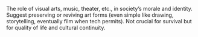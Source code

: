 The role of visual arts, music, theater, etc., in society’s morale and identity. Suggest preserving or reviving art forms (even simple like drawing, storytelling, eventually film when tech permits). Not crucial for survival but for quality of life and cultural continuity.